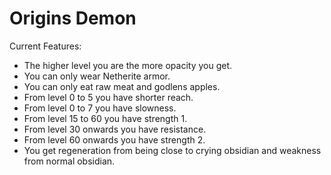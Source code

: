 # Origins Demon
Current Features:
- The higher level you are the more opacity you get.
- You can only wear Netherite armor.
- You can only eat raw meat and godlens apples.
- From level 0 to 5 you have shorter reach.
- From level 0 to 7 you have slowness.
- From level 15 to 60 you have strength 1.
- From level 30 onwards you have resistance.
- From level 60 onwards you have strength 2.
- You get regeneration from being close to crying obsidian and weakness from normal obsidian.
